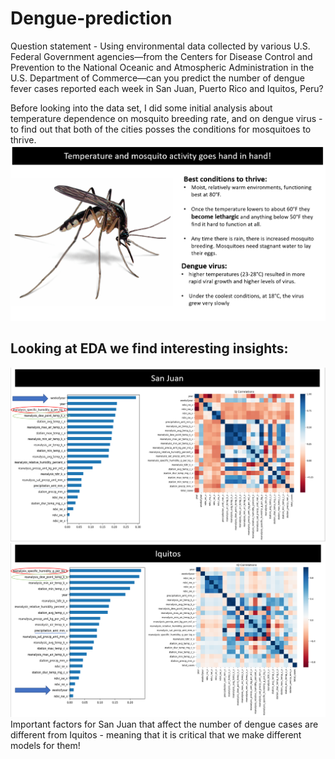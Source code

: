 # Dengue-prediction

Question statement - Using environmental data collected by various U.S. Federal Government agencies—from the Centers for Disease Control and Prevention to the National Oceanic and Atmospheric Administration in the U.S. Department of Commerce—can you predict the number of dengue fever cases reported each week in San Juan, Puerto Rico and Iquitos, Peru?

Before looking into the data set, I did some initial analysis about temperature dependence on mosquito breeding rate, and on dengue virus - to find out that both of the cities posses the conditions for mosquitoes to thrive.
![Where does it thrive?](https://github.com/adityaadi13/Dengue-prediction/blob/master/Images/1.PNG)

## Looking at EDA we find interesting insights:
![San Jose EDA?](https://github.com/adityaadi13/Dengue-prediction/blob/master/Images/3.PNG)
![Iquitos EDA](https://github.com/adityaadi13/Dengue-prediction/blob/master/Images/4.PNG)
Important factors for San Juan that affect the number of dengue cases are different from Iquitos - meaning that it is critical that we make different models for them!
